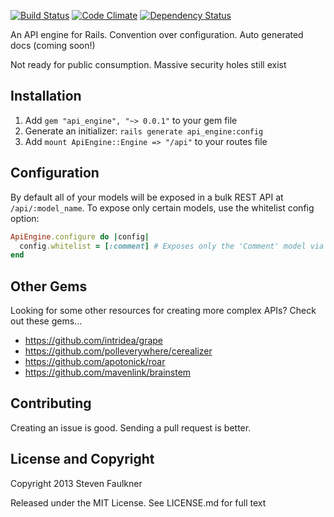 [![Build Status](https://travis-ci.org/southpolesteve/api_engine.png?branch=master)](https://travis-ci.org/southpolesteve/api_engine)
[![Code Climate](https://codeclimate.com/github/southpolesteve/api_engine.png)](https://codeclimate.com/github/southpolesteve/api_engine)
[![Dependency Status](https://gemnasium.com/southpolesteve/api_engine.png)](https://gemnasium.com/southpolesteve/api_engine)

An API engine for Rails. Convention over configuration. Auto generated docs (coming soon!)

Not ready for public consumption. Massive security holes still exist

## Installation

1. Add `gem "api_engine", "~> 0.0.1"` to your gem file
2. Generate an initializer: `rails generate api_engine:config`
3. Add `mount ApiEngine::Engine => "/api"` to your routes file

## Configuration

By default all of your models will be exposed in a bulk REST API at `/api/:model_name`. To expose only certain models, use the whitelist config option:

``` ruby
ApiEngine.configure do |config|
  config.whitelist = [:comment] # Exposes only the 'Comment' model via the API
end
```

## Other Gems

Looking for some other resources for creating more complex APIs? Check out these gems...

- https://github.com/intridea/grape
- https://github.com/polleverywhere/cerealizer
- https://github.com/apotonick/roar
- https://github.com/mavenlink/brainstem

## Contributing

Creating an issue is good. Sending a pull request is better.

## License and Copyright

Copyright 2013 Steven Faulkner

Released under the MIT License. See LICENSE.md for full text
